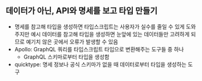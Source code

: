 ## 데이터가 아닌, API와 명세를 보고 타입 만들기

- 명세를 참고해 타입을 생성하면 타입스크립트는 사용자가 실수를 줄일 수 있게 도와주지만 예시 데이터를 참고해 타입을 생성하면 눈앞에 있는 데이터들만 고려하게 되므로 예기치 않은 곳에서 오류가 발생할 수 있음
- Apollo: GraphQL 쿼리를 타입스크립트 타입으로 변환해주는 도구들 중 하나
  - GraphQL 스키마로부터 타입을 생성함
- quicktype: 명세 정보나 공식 스키마가 없을 때 데이터로부터 타입을 생성하는 도구
